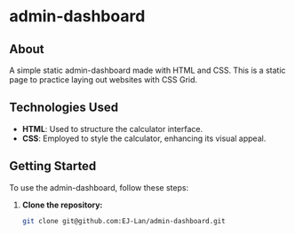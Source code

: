 # admin-dashboard

## About

A simple static admin-dashboard made with HTML and CSS. This is a static page to practice laying out websites with CSS Grid.

## Technologies Used

- **HTML**: Used to structure the calculator interface.
- **CSS**: Employed to style the calculator, enhancing its visual appeal.

## Getting Started

To use the admin-dashboard, follow these steps:

1. **Clone the repository:**
   ```bash
   git clone git@github.com:EJ-Lan/admin-dashboard.git
   ```
